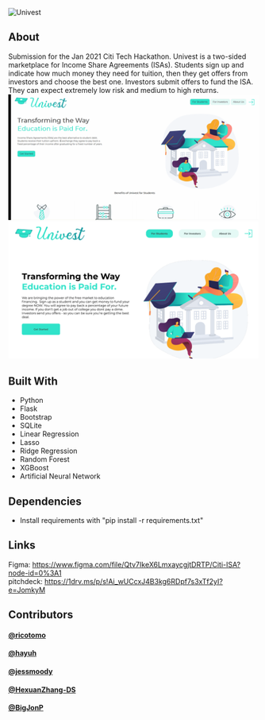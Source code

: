 ![Univest](https://s3-alpha-sig.figma.com/img/70f0/95bf/2377c988ae05f61c4a266c9774e0441d?Expires=1612742400&Signature=GkAgtGMTwcFDQohv0INksUi60trNZ89Fy2IfhRWFqP-TtBQXyikO8uZ6Q-duo-HuB2WqD3H2UBZnhKsgiym-rviz7L3dczkhoSlq4vDVQiAXuSmI1eOLxn1Fn25Vz~KQwUO~F9aqQ3vM6QfQxR7-FHsG9D3gWENBaWLZ5exx7-7wkXXe8G19FCWCgs84OreFvGhbuUVelWmpoTtsElVbmJBQYlga3RIq59~6q~Oj-zbO763mWCKfq6qyWFGNWMevDpsLqG-CVg-03ALy77v55kLeknbFQ5zCdtxIZL-5RKfZQFtAvSb5CGGKkdjtTYJ4uuwhdON1i1qBOV2Lty7XNw__&Key-Pair-Id=APKAINTVSUGEWH5XD5UA)

## About
Submission for the Jan 2021 Citi Tech Hackathon. Univest is a two-sided marketplace for Income Share Agreements (ISAs). Students sign up and indicate how much money they need for tuition, then they get offers from investors and choose the best one. Investors submit offers to fund the ISA. They can expect extremely low risk and medium to high returns. ​
![](PredictROI.gif)
![Univest Homepage](univest_homepage.png)

## Built With
* Python
* Flask
* Bootstrap
* SQLite
* Linear Regression
* Lasso
* Ridge Regression
* Random Forest
* XGBoost
* Artificial Neural Network

## Dependencies
* Install requirements with "pip install -r requirements.txt"

## Links
Figma: https://www.figma.com/file/Qtv7IkeX6LmxaycgjtDRTP/Citi-ISA?node-id=0%3A1                                               
pitchdeck: https://1drv.ms/p/s!Ai_wUCcxJ4B3kg6RDpf7s3xTf2yI?e=JomkyM

## Contributors

#### [@ricotomo](https://github.com/ricotomo)
#### [@hayuh](https://github.com/hayuh)
#### [@jessmoody](https://github.com/jessmoody)
#### [@HexuanZhang-DS](https://github.com/HexuanZhang-DS)
#### [@BigJonP](https://github.com/BigJonP)
